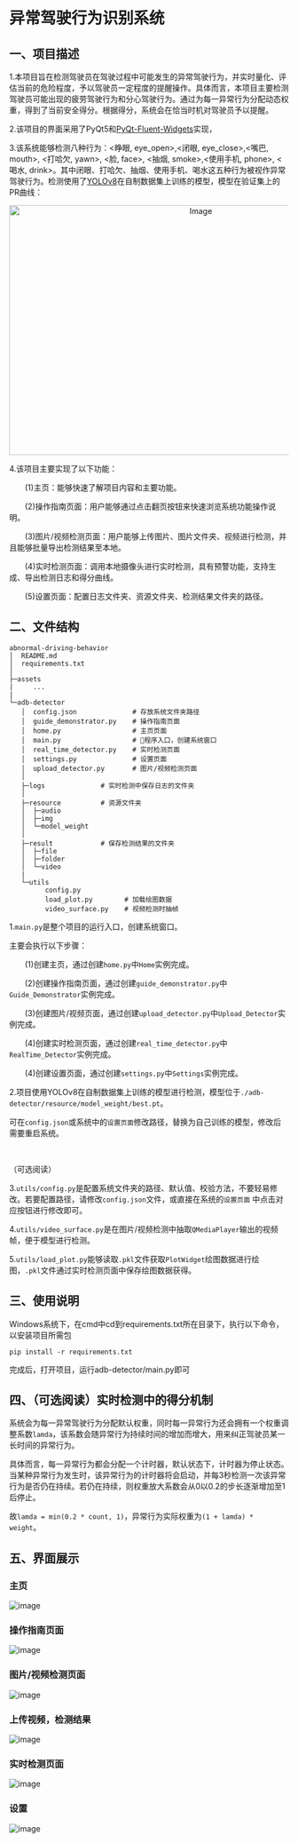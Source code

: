 # 异常驾驶行为识别系统

## 一、项目描述
1.本项目旨在检测驾驶员在驾驶过程中可能发生的异常驾驶行为，并实时量化、评估当前的危险程度，予以驾驶员一定程度的提醒操作。具体而言，本项目主要检测驾驶员可能出现的疲劳驾驶行为和分心驾驶行为。通过为每一异常行为分配动态权重，得到了当前安全得分。根据得分，系统会在恰当时机对驾驶员予以提醒。

2.该项目的界面采用了PyQt5和[PyQt-Fluent-Widgets](https://github.com/zhiyiYo/PyQt-Fluent-Widgets)实现，

3.该系统能够检测八种行为：<睁眼, eye_open>,<闭眼, eye_close>,<嘴巴, mouth>, <打哈欠, yawn>, <脸, face>, <抽烟, smoke>,<使用手机, phone>, <喝水, drink>。其中闭眼、打哈欠、抽烟、使用手机、喝水这五种行为被视作异常驾驶行为。检测使用了[YOLOv8](https://github.com/ultralytics/ultralytics)在自制数据集上训练的模型，模型在验证集上的PR曲线：
<div style="text-align:center;">
<img src="./assets/PR_curve.png" alt="Image" width="675" height="450">
</div>

4.该项目主要实现了以下功能：

&emsp;&emsp;(1)主页：能够快速了解项目内容和主要功能。

&emsp;&emsp;(2)操作指南页面：用户能够通过点击翻页按钮来快速浏览系统功能操作说明。

&emsp;&emsp;(3)图片/视频检测页面：用户能够上传图片、图片文件夹、视频进行检测，并且能够批量导出检测结果至本地。

&emsp;&emsp;(4)实时检测页面：调用本地摄像头进行实时检测，具有预警功能，支持生成、导出检测日志和得分曲线。

&emsp;&emsp;(5)设置页面：配置日志文件夹、资源文件夹、检测结果文件夹的路径。

## 二、文件结构
```commandline
abnormal-driving-behavior
│  README.md
│  requirements.txt
│
├─assets
|     ...
|
└─adb-detector
   │  config.json              # 存放系统文件夹路径
   │  guide_demonstrator.py    # 操作指南页面
   │  home.py                  # 主页页面
   │  main.py                  # 🔺程序入口，创建系统窗口
   │  real_time_detector.py    # 实时检测页面
   │  settings.py              # 设置页面
   │  upload_detector.py       # 图片/视频检测页面
   │
   ├─logs              # 实时检测中保存日志的文件夹
   │
   ├─resource          # 资源文件夹
   │  ├─audio
   │  ├─img
   │  └─model_weight
   │
   ├─result            # 保存检测结果的文件夹
   │  ├─file
   │  ├─folder
   │  └─video
   |
   └─utils
         config.py
         load_plot.py        # 加载绘图数据
         video_surface.py    # 视频检测时抽帧
```
1.`main.py`是整个项目的运行入口，创建系统窗口。

  主要会执行以下步骤：

&emsp;&emsp;(1)创建主页，通过创建`home.py`中`Home`实例完成。

&emsp;&emsp;(2)创建操作指南页面，通过创建`guide_demonstrator.py`中`Guide_Demonstrator`实例完成。

&emsp;&emsp;(3)创建图片/视频页面，通过创建`upload_detector.py`中`Upload_Detector`实例完成。

&emsp;&emsp;(4)创建实时检测页面，通过创建`real_time_detector.py`中`RealTime_Detector`实例完成。

&emsp;&emsp;(4)创建设置页面，通过创建`settings.py`中`Settings`实例完成。

2.项目使用YOLOv8在自制数据集上训练的模型进行检测，模型位于`./adb-detector/resource/model_weight/best.pt`。

可在`config.json`或系统中的`设置页面`修改路径，替换为自己训练的模型，修改后需要重启系统。

<br/>

（可选阅读）

3.`utils/config.py`是配置系统文件夹的路径、默认值、校验方法，不要轻易修改。若要配置路径，请修改`config.json`文件，或直接在系统的`设置页面`
中点击对应按钮进行修改即可。

4.`utils/video_surface.py`是在图片/视频检测中抽取`QMediaPlayer`输出的视频帧，便于模型进行检测。

5.`utils/load_plot.py`能够读取`.pkl`文件获取`PlotWidget`绘图数据进行绘图，`.pkl`文件通过实时检测页面中保存绘图数据获得。


## 三、使用说明
Windows系统下，在cmd中cd到requirements.txt所在目录下，执行以下命令，以安装项目所需包
```commandline
pip install -r requirements.txt
```
完成后，打开项目，运行adb-detector/main.py即可

## 四、（可选阅读）实时检测中的得分机制
系统会为每一异常驾驶行为分配默认权重，同时每一异常行为还会拥有一个权重调整系数`lamda`，该系数会随异常行为持续时间的增加而增大，用来纠正驾驶员某一长时间的异常行为。

具体而言，每一异常行为都会分配一个计时器，默认状态下，计时器为停止状态。当某种异常行为发生时，该异常行为的计时器将会启动，并每3秒检测一次该异常行为是否仍在持续。若仍在持续，则权重放大系数会从0以0.2的步长逐渐增加至1后停止。

故`lamda = min(0.2 * count, 1)`，异常行为实际权重为`(1 + lamda) * weight`。

## 五、界面展示
### 主页
![image](./assets/home.png)

### 操作指南页面
![image](./assets/guide.png)

### 图片/视频检测页面
![image](./assets/upload.png)

### 上传视频，检测结果
![image](./assets/upload_eg.png)

### 实时检测页面
![image](./assets/real-time.png)

### 设置
![image](./assets/settings.png)

